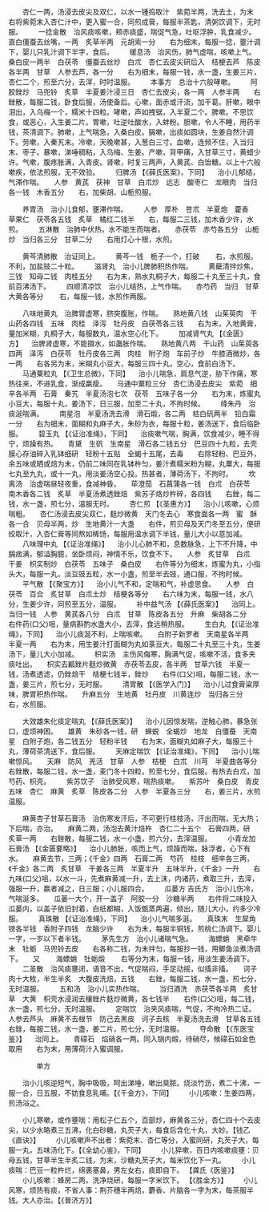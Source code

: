 <!-- { "loadSidebar": true } -->
　　杏仁一两，汤浸去皮尖及双仁，以水一锺捣取汁　紫菀半两，洗去土，为末　　右将紫菀末入杏仁汁中，更入蜜一合，同煎成膏，每服半茶匙，清粥饮调下，无时服。
　　一捻金散　治风痰咳嗽，颊赤痰盛，喘促气急，吐呕浮肿，乳食减少。　　直白僵蚕去丝嘴，一两　炙草半两　元胡索一分　　右为细末，每服一捻，虀汁调下，婴儿只乳汁调下半字，食后。
　　缓息汤　治风伤，肺气虚喘，咳嗽上气。　　桑白皮一两半　白茯苓　僵蚕去丝炒　白朮　杏仁去皮尖研后入　桔梗去芦　陈皮各半两　甘草　人参去芦，各一分　　右为细末，每服一钱，水一盏，生姜三片，杏仁二个，煎至六分，去滓，时时温服。
　　本事方　总治十六般哮嗽。
　　阿胶銼炒　马兜铃　炙草　半夏姜汁浸三日　杏仁去皮尖，各一两　人参半两　　右銼散，每服二钱，卧食后服，汤使备后。心嗽，面赤或汗流，加干葛。肝嗽，眼中泪出，入乌梅一个，糯米十四粒。哮嗽，声如拽锯，入半夏二个。脾嗽。不思饮食，或恶心，入生姜二片。胃嗽，吐逆吐酸水，入蚌粉。胆嗽，令人不睡，用药半钱，茶清调下。肺嗽，上气喘急，入桑白皮。膈嗽，出痰如圆块，生姜自然汁调下。劳嗽，入秦艽末。冷嗽，天晚嗽甚，入葱白三寸。血嗽，连频不住，入当归末、枣子。暴嗽，涕唾稠粘，入乌梅、生姜。产嗽，背甲痛，入甘草三寸，黄蜡少许。气嗽，腹疼胀满，入青皮。肾嗽，时复三两声，入黄芪、白饴糖。以上十六般嗽疾，依法煎服，无不效验。
　　归脾汤 【《薛氏医案》，下同】 　治小儿郁结，气滞作喘。　　人参　黄芪　茯神　甘草　白朮炒　远志　酸枣仁　龙眼肉　当归各一钱　木香五分　　右，加柴胡、山栀煎服。

　　养胃汤　治小儿食郁，壅滞作喘。
　　人参　厚朴　苍朮　半夏炮　藿香　草果仁　茯苓各五钱　炙草　橘红二钱半　　右，每服二三钱，加木香少许，水煎。
　　五淋散　治肺中伏热，水不能生而喘者。　　赤茯苓　赤芍各五分　山栀炒　当归各三分　甘草二分　　右用灯心十根，水煎。

　　黄芩清肺散　治证同上。
　　黄芩一钱　栀子一个，打破
　　右，水煎服。不利，加盐豉二十粒。
　　滋肾丸　治小儿脾肺积热作喘。
　　黄蘗清拌炒焦，三钱　知母二钱　肉桂五分　　右为末，熟水丸桐子大，每服二十丸至三十丸，食前百沸汤下。
　　四顺清凉饮　治小儿结热，上气作喘。　　赤芍药　当归　甘草　大黄各等分
　　右，每服一钱，水煎作两服。

　　八味地黄丸　治脾胃虚寒，脐突腹胀，作喘。　　熟地黄八钱　山茱萸肉　干山药各四钱　五味　肉桂　泽泻　牡丹皮　白茯苓各三钱　　右为末，入地黄膏，量加米糊，丸桐子大，每服数丸，温水空心化下。
　　加减肾气丸 【《金匮》方】 　治脾肾虚寒，不能摄水，如蛊胀作喘。　　熟地黄八两　干山药　山茱萸各四两　泽泻　白茯苓　牡丹皮各三两　肉桂　附子炮　车前子炒　牛膝酒微炒，各一两　　右各另为末，米糊丸小豆大，每服三四十丸，空心，食前白汤下。
　　马通粟粒丸 【《卫生总微》，下同】 　治小儿喘急，肩息气逆，胁下作痛，寒热往来，不进乳食，渐成羸瘦。　　马通中粟粒三分　杏仁汤浸去皮尖　紫菀　细辛各半两　石膏　秦艽　半夏汤泡七次　茯苓　五味子各一分　　右为末，炼蜜丸小豆大，每服十丸，姜汤下，日三服，加至二十丸，不拘时候。
　　绛朱丹　治痰涎喘满。
　　南星泡　半夏汤洗去滑　滑石煅，各二两　枯白矾两半　铅白霜一分　　右为细末，面糊和丸麻子大，朱砂为衣，每服十粒，姜汤送下，食后临卧服。
　　碧玉丸 【《证治准绳》，下同】 　治痰嗽气喘，胸满，饮食减少，睡不得宁，烦躁有热。　　青黛　生矾　生南星　滑石各二钱五分　巴豆四十九粒，去壳膜心存油碎入乳钵细研　轻粉十五贴　全蝎十五尾，去毒　　右除轻粉、巴豆外，余五味或晒或焙为末，仍前二味同在乳钵杵匀，姜汁煮糯米粉为糊，丸粟大，每服七丸至九丸，或十一丸，用淡姜汤空心投。热甚者，薄荷汤下，不拘时。
　　坎离汤　治虚喘昼轻夜重，食减神昏。　　荜澄茄　石菖蒲各一钱　白朮　白茯苓　南木香各二钱　炙草　半夏汤煮透銼焙　紫苏子烙炒杵碎，各四钱　　右銼，每二钱，水一盏，煎七分，温服无时。
　　杏仁煎 【《圣惠方》】 　治小儿咳嗽，心烦喘粗。　　杏仁汤浸去皮尖双仁，麸炒微黄　天门冬去心　寒食面各一两　蜜　酥各一合　贝母半两，炒　生地黄汁一大盏　　右件，煎贝母及天门冬至五分，便研绞取汁，入杏仁膏等同熬如稀饧，每服用温水调下半钱，量儿大小以意加减。
　　八味理中丸 【《证治准绳》】 　治小儿心肺不和，息数脉急，上下不升降，中膈痞满，郁溢胸臆，坐卧烦闷，神情不乐，饮食不下。　　人参　炙甘草　白朮　干姜　枳实制炒　白茯苓　五味子　桑白皮　　右件等分为细末，炼蜜为丸，小指头大，每服一丸，淡豆豉五粒，水一小盏，煎至半去豉，通口服，不拘时候。
　　平气散 【《聚宝方》】 　治小儿气不和，定喘和气，补虚思食。　　人参　白茯苓　百合　炙甘草　白朮土炒　桔梗各等分　　右六味为末，每服一钱，水八分，生姜少许，同煎至五分，温服。
　　补中益气汤 【《薛氏医案》】 　治同上。　　当归一钱　人参　黄芪各八分　白朮　甘草　陈皮各五分　升麻　柴胡各二分　　右件药(口父)咀，量病斟酌水盏大小，去滓，食远稍热服。
　　生白丸 【《证治准绳》，下同】 　治小儿痰涎不利，上喘咳嗽。　　白附子新罗者　天南星各半两　半夏一两　　右为末，用生姜汁打面糊为丸如菉豆大，每服二十丸至三十丸，生姜汤下，量儿大小加减。
　　枳实汤　主伤风侮寒，胸满气促，咳嗽不活，食多夹痰吐出。　　枳实去瓤銼片麸炒微黄　赤茯苓去皮，各半两　甘草六钱　半夏一钱，汤煮透滤，仍銼焙干　桔梗七钱半，銼炒　　右件(口父)咀，每服二钱，水一盏，姜三片，煎七分，无时服。
　　清胃散 【《医学入门》】 　治小儿过食膏粱厚味，脾胃积热作喘。　　升麻五分　生地黄　牡丹皮　川黄连炒　当归各三分　　右，水煎服。

　　大效雄朱化痰定喘丸 【《薛氏医案》】 　治小儿因惊发喘，逆触心肺，暴急张口，虚烦神困。　　雄黄　朱砂各一钱，研　蝉蜕　全蝎炒　地龙　白僵蚕　天南星　白附子炮，各二钱五分　轻粉半钱　　右为末，面糊丸如麻子大，每服三十丸，薄荷茶清送下，食后服。
　　天麻定喘饮 【《证治准绳》，下同】 　治小儿喘嗽惊风。　　天麻　防风　羌活　甘草　人参　桔梗　白朮　川芎　半夏曲各等分　　右銼散，每服二钱，水一盏，麦门冬十四粒，煎至七分，食后服。有热去白朮，加芍药、枳壳。
　　紫苏饮子　治肺受风寒，喘热痰嗽。　　紫苏叶　桑白皮　青皮　五味　杏仁　麻黄　炙草　陈皮各二分　人参　半夏各三分　　右，姜三片，水煎温服。

　　麻黄杏子甘草石膏汤　治伤寒发汗后，不可更行桂枝汤，汗出而喘，无大热；下后喘，亦治。　　麻黄二两，汤泡去黄汁焙杵　杏仁二十五个　石膏四两，研　炙草一两　　右銼散，每服二钱，水一小盏，煎六分，去滓温服。
　　小青龙加石膏汤 【《金匮要略》】 　治小儿肺胀，咳而上气，烦躁而喘，脉浮者，心下有水。　　麻黄去节，三两；《千金》四两　石膏二两　芍药　桂枝　细辛各三两，《千金》各二两　炙甘草　干姜各三两　半夏半升　五味半升，《千金》一升　　右九味(口父)咀，以水一斗，先煮麻黄减一升，去上沫，内诸药，煮取三升，去滓，强服一升，羸者减之，日三服；小儿服四合。
　　瓜蒌方   吉氏方　治小儿伤冷，气喘涎多。　　瓜蒌一大个，开一盖子　阿胶一分　沙糖半两　　右件将二味投入瓜蒌内，以盖子依旧封着，白纸都糊，入饭甑蒸两遍，倾出，随儿大小，约多少冷服。
　　真珠散 【《证治准绳》，下同】 　治小儿气喘多涎。　　真珠末　生犀角镑各半钱　香附子四钱　龙脑少许　　右为末，每服半铜钱，煎桃仁汤调下。婴儿一字，一岁以下者半钱。
　　茅先生方　治小儿诸喘气急。
　　海螵蛸　黑牵牛末　牡蛎　马兜铃去皮　　右各称二钱，为末拌匀，每服抄一钱，用鲫鱼淡煮汤调下。　　又
　　海螵蛸　牡蛎煅
　　右等分为末，每服一钱，用淡生姜汤调下。
　　二圣散　治风痰壅闭，语音不出，气促喘闷，手足动摇，似搐非搐。　　诃子肉十大枚，半生半炙　大腹皮洗焙，五钱　　右銼，每服二钱，水一盏，煎七分，无时温服。
　　五和汤　治小儿实热作喘。
　　当归酒洗　赤茯苓各半两　炙甘草　大黄　枳壳水浸润去穰銼片麸炒微黄，各七钱半　　右件(口父)咀，每二钱，水一盏，煎七分，无时温服。
　　定喘饮　治夹风痰喘，气促，不拘冷热二证。　　人参去芦头　麻黄不去根节　防己去黑皮　诃子去核　半夏汤洗去滑　甘草各五钱　　右銼，每服二钱，水一盏，姜二片，煎七分，无时温服。
　　夺命散 【《东医宝鉴》】 　治同上。　　青礞石　焰硝各一两。同入锅内煅，待硝尽，候礞石如金色取用　　右为末，用薄荷汁入蜜调服。

　　　　单方

　　治小儿咳逆短气，胸中吸吸，呵出涕唾，嗽出臭脓。烧淡竹沥，煮二十沸，一服一合，日五服，不妨食息乳哺。【《千金方》，下同】
　　小儿咳嗽：生姜四两，煎汤浴之。

　　小儿寒嗽，或作壅喘：用松子仁五个，百部炒，麻黄各三分，杏仁四十个去皮尖，以少水略煮三五沸，化白砂糖，丸芡子大，每食后含化十丸，大妙。【钱乙《直诀》】
　　小儿咳嗽声不出者：紫菀末、杏仁等分，入蜜同研，丸芡子大，每服一丸，五味汤化下。【《全幼心鉴》，下同】
　　小儿猝嗽，百日内咳嗽痰壅：贝母五钱，甘草半生半炙二钱，为末，沙糖丸芡子大，每米饮化下一丸。
　　小儿痰喘：巴豆一粒杵烂，绵裹塞鼻，男左女右，痰即自下。 【龚氏《医鉴》】
　　小儿咳嗽：蜂房二两，洗净烧研，每服一字米饮下。 【《胜金方》】
　　小儿风寒，烦热有痰，不省人事：荆芥穗半两焙，麝香、片脑各一字为末，每茶服半钱。大人亦治。【《普济方》】
